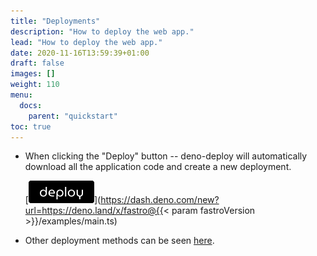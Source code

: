 ```yaml
---
title: "Deployments"
description: "How to deploy the web app."
lead: "How to deploy the web app."
date: 2020-11-16T13:59:39+01:00
draft: false
images: []
weight: 110
menu:
  docs:
    parent: "quickstart"
toc: true
---
```


- When clicking the "Deploy" button -- deno-deploy will automatically download all the application code and create a new deployment.

  [![alt text](deno-deploy-button.png)](https://dash.deno.com/new?url=https://deno.land/x/fastro@{{< param fastroVersion >}}/examples/main.ts)

- Other deployment methods can be seen [here](https://deno.com/deploy/docs/deployments).
